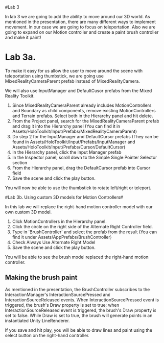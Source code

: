 #Lab 3 

In lab 3 we are going to add the ability to move around our 3D world. As mentioned in the presentation, there are many different ways to implement movement. In our case we are going to focus on teleportation. Also we are going to expand on our Motion controller and create a paint brush controller and make it paint! 


# Lab 3a.  

To make it easy for us allow the user to move around the scene with teleportation using thumbstick, we are going use MixedRealityCameraParent prefab instead of MixedRealityCamera.

We will also use InputManager and DefaultCusor prefabs from the Mixed Reality Toolkit. 


1. Since MixedRealityCameraParent already includes MotionControllers and Boundary as child components, remove existing MotionControllers and Terrain prefabs. Select both in the Hierarchy panel and hit delete.
2. From the Project panel, search for the MixedRealityCameraParent prefab and drag it into the Hierarchy panel (You can find it in Assets/HoloToolkit/Input/Prefabs/MixedRealityCameraParent)
3. Do step 2 for the InputManager and DefaultCursor prefabs (They can be found in Assets/HoloToolkit/Input/Prefabs/InputManager and Assets/HoloToolkit/Input/Prefabs/Cursor/DefaultCursor)
4. In the Hierarchy panel, click the Input Manager prefab
5. In the Inspector panel, scroll down to the Simple Single Pointer Selector section
6. From the Hierarchy panel, drag the DefaultCursor prefab into Cursor field
7. Save the scene and click the play button. 

You will now be able to use the thumbstick to rotate left/right or teleport.

#Lab 3b. Using custom 3D models for Motion Controllers#

In this lab we will replace the right-hand motion controller model with our own custom 3D model.

1. Click MotionControllers in the Hierarchy panel.
2. Click the circle on the right side of the Alternate Right Controller field.
3. Type in 'BrushController' and select the prefab from the result (You can find it under Assets/AppPrefabs/BrushController)
4. Check Always Use Alternate Right Model
5. Save the scene and click the play button. 

You will be able to see the brush model replaced the right-hand motion controller.

## Making the brush paint ##
As mentioned in the presentation, the BrushController subscribes to the InteractionManager's InteractionSourcePressed and InteractionSourceReleased events. When InteractionSourcePressed event is triggered, the brush's Draw property is set to true; when InteractionSourceReleased event is triggered, the brush's Draw property is set to false. While Draw is set to true, the brush will generate points in an instantiated Unity LineRenderer.

If you save and hit play, you will be able to draw lines and paint using the select button on the right-hand controller.


